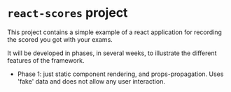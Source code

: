 # `react-scores` project

This project contains a simple example of a react application for recording the scored you got with your exams.

It will be developed in phases, in several weeks, to illustrate the different features of the framework.

* Phase 1: just static component rendering, and props-propagation. Uses 'fake' data and does not allow any user interaction.
